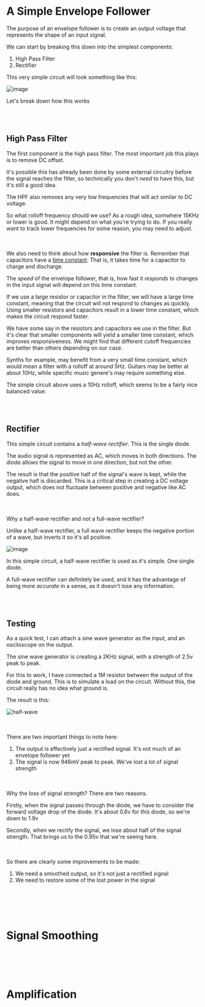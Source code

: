 # A Simple Envelope Follower

The purpose of an envelope follower is to create an output voltage that represents the shape of an input signal.

We can start by breaking this down into the simplest components:
1. High Pass Filter
2. Rectifier

This very simple circuit will look something like this:

![image](https://github.com/user-attachments/assets/c30f5719-68dd-4d30-af16-d1f4af3d9985)


Let's break down how this works


</br></br>
## High Pass Filter

The first component is the high pass filter. The most important job this plays is to remove DC offset.

It's possible this has already been done by some external circuitry before the signal reaches the filter, so technically you don't _need_ to have this, but it's still a good idea.

The HPF also removes any very low frequencies that will act similar to DC voltage.

So what rolloff frequency should we use? As a rough idea, somwhere 15KHz or lower is good. It might depend on what you're trying to do. If you really want to track lower frequencies for some reason, you may need to adjust.

</br></br>
We also need to think about how **responsive** the filter is. Remember that capacitors have a [time constant](https://github.com/Network-Direction/Audio-Effect-Pedals/blob/Wha-Pedals/audio%20circuit%20blocks/3.%20Filters/4.%20Phase%20Shift.md). That is, it takes time for a capacitor to charge and discharge.

The _speed_ of the envelope follower, that is, how fast it _responds_ to changes in the input signal will depend on this time constant.

If we use a large resistor or capacitor in the filter, we will have a large time constant, meaning that the circuit will not respond to changes as quickly. Using smaller resistors and capacitors result in a lower time constant, which makes the circuit respond faster.

We have some say in the resistors and capacitors we use in the filter. But it's clear that smaller components will yield a smaller time constant, which improves responsiveness. We might find that different cutoff frequencies are better than others depending on our case.

Synths for example, may benefit from a very small time constant, which would mean a filter with a rolloff at around 5Hz. Guitars may be better at about 10Hz, while specific music genere's may require something else.

The simple circuit above uses a 10Hz rolloff, which seems to be a fairly nice balanced value.


</br></br>
## Rectifier

This simple circuit contains a _half-wave rectifier_. This is the single diode.

The audio signal is represented as AC, which moves in both directions. The diode allows the signal to move in one direction, but not the other.

The result is that the positive half of the signal's wave is kept, while the negative half is discarded. This is a critical step in creating a DC voltage output, which does not fluctuate between positive and negative like AC does.


</br></br>
Why a half-wave rectifier and not a full-wave rectifier?

Unlike a half-wave rectifier, a full wave rectifier keeps the negative portion of a wave, but inverts it so it's all positive.

![image](https://github.com/user-attachments/assets/22ba9414-a1e6-4159-a8c5-4213bbed1468)

In this simple circuit, a half-wave rectifier is used as it's simple. One single diode.

A full-wave rectifier can definitely be used, and it has the advantage of being more _accurate_ in a sense, as it doesn't lose any information.


</br></br>
## Testing

As a quick test, I can attach a sine wave generator as the input, and an osciloscope on the output.

The sine wave generator is creating a 2KHz signal, with a strength of 2.5v peak to peak.

For this to work, I have connected a 1M resistor between the output of the diode and ground. This is to simulate a load on the circuit. Without this, the circuit really has no idea what ground is.

The result is this:

![half-wave](https://github.com/user-attachments/assets/5290dd5f-f5d3-49e0-9171-1bf4f218af6c)

</br></br>
There are two important things to note here:
1. The output is effectively just a rectified signal. It's not much of an envelope follower yet
2. The signal is now 946mV peak to peak. We've lost a lot of signal strength

</br></br>
Why the loss of signal strength? There are two reasons.

Firstly, when the signal passes through the diode, we have to consider the forward voltage drop of the diode. It's about 0.6v for this diode, so we're down to 1.9v

Secondly, when we rectify the signal, we lose about half of the signal strength. That brings us to the 0.95v that we're seeing here.


</br></br>
So there are clearly some improvements to be made:
1. We need a smoothed output, so it's not just a rectified signal
2. We need to restore some of the lost power in the signal


</br></br>
---
# Signal Smoothing



</br></br>
---
# Amplification

